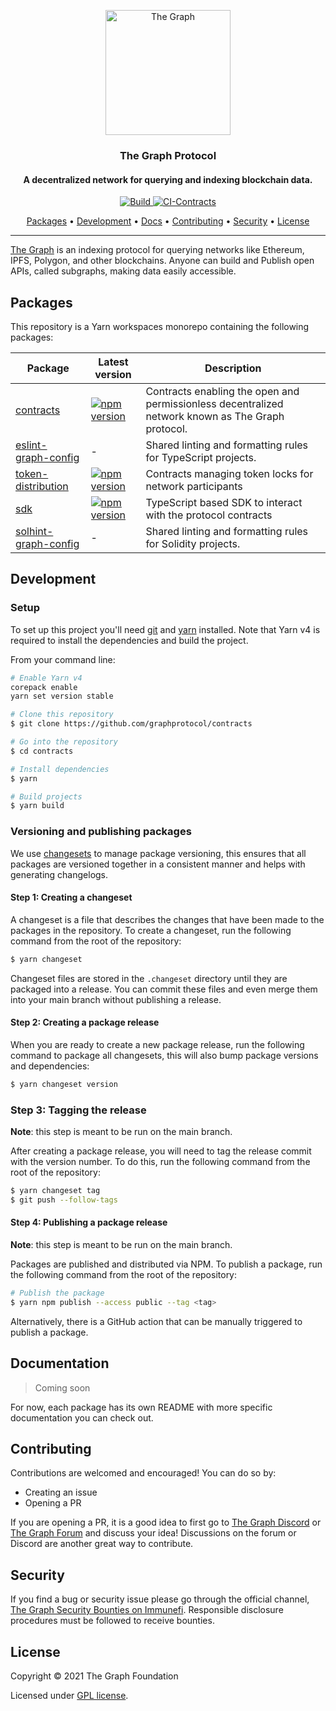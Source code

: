 <p align="center">
  <a href="https://thegraph.com/"><img src="https://storage.thegraph.com/logos/grt.png" alt="The Graph" width="200"></a> 
</p>

<h3 align="center">The Graph Protocol</h3>
<h4 align="center">A decentralized network for querying and indexing blockchain data.</h4>

<p align="center">
  <a href="https://github.com/graphprotocol/contracts/actions/workflows/build.yml">
    <img src="https://github.com/graphprotocol/contracts/actions/workflows/build.yml/badge.svg" alt="Build">
  </a>
  <a href="https://github.com/graphprotocol/contracts/actions/workflows/ci-contracts.yml">
    <img src="https://github.com/graphprotocol/contracts/actions/workflows/ci-contracts.yml/badge.svg" alt="CI-Contracts">
  </a>
</p>

<p align="center">
  <a href="#packages">Packages</a> •
  <a href="#development">Development</a> •
  <a href="#documentation">Docs</a> •
  <a href="#contributing">Contributing</a> •
  <a href="#security">Security</a> •
  <a href="#license">License</a>
</p>

---

[The Graph](https://thegraph.com/) is an indexing protocol for querying networks like Ethereum, IPFS, Polygon, and other blockchains. Anyone can build and Publish open APIs, called subgraphs, making data easily accessible.

## Packages

This repository is a Yarn workspaces monorepo containing the following packages:

| Package | Latest version | Description |
| --- | --- | --- |
| [contracts](./packages/contracts) | [![npm version](https://badge.fury.io/js/@graphprotocol%2Fcontracts.svg)](https://badge.fury.io/js/@graphprotocol%2Fcontracts) | Contracts enabling the open and permissionless decentralized network known as The Graph protocol. |
| [eslint-graph-config](./packages/eslint-graph-config) | - | Shared linting and formatting rules for TypeScript projects. |
| [token-distribution](./packages/token-distribution) | [![npm version](https://badge.fury.io/js/@graphprotocol%2Ftoken-distribution.svg)](https://badge.fury.io/js/@graphprotocol%2Ftoken-distribution) | Contracts managing token locks for network participants |
| [sdk](./packages/sdk) | [![npm version](https://badge.fury.io/js/@graphprotocol%2Fsdk.svg)](https://badge.fury.io/js/@graphprotocol%2Fsdk) | TypeScript based SDK to interact with the protocol contracts |
| [solhint-graph-config](./packages/eslint-graph-config) | - | Shared linting and formatting rules for Solidity projects. |


## Development

### Setup
To set up this project you'll need [git](https://git-scm.com) and [yarn](https://yarnpkg.com/) installed. Note that Yarn v4 is required to install the dependencies and build the project. 

From your command line:

```bash
# Enable Yarn v4
corepack enable
yarn set version stable

# Clone this repository
$ git clone https://github.com/graphprotocol/contracts

# Go into the repository
$ cd contracts

# Install dependencies
$ yarn

# Build projects
$ yarn build
```

### Versioning and publishing packages

We use [changesets](https://github.com/changesets/changesets) to manage package versioning, this ensures that all packages are versioned together in a consistent manner and helps with generating changelogs.

#### Step 1: Creating a changeset

A changeset is a file that describes the changes that have been made to the packages in the repository. To create a changeset, run the following command from the root of the repository:

```bash
$ yarn changeset
```

Changeset files are stored in the `.changeset` directory until they are packaged into a release. You can commit these files and even merge them into your main branch without publishing a release.

#### Step 2: Creating a package release

When you are ready to create a new package release, run the following command to package all changesets, this will also bump package versions and dependencies:

```bash
$ yarn changeset version
```

### Step 3: Tagging the release

__Note__: this step is meant to be run on the main branch.

After creating a package release, you will need to tag the release commit with the version number. To do this, run the following command from the root of the repository:

```bash
$ yarn changeset tag
$ git push --follow-tags
```

#### Step 4: Publishing a package release

__Note__: this step is meant to be run on the main branch.

Packages are published and distributed via NPM. To publish a package, run the following command from the root of the repository:

```bash
# Publish the package
$ yarn npm publish --access public --tag <tag>
```

Alternatively, there is a GitHub action that can be manually triggered to publish a package.

## Documentation

> Coming soon

For now, each package has its own README with more specific documentation you can check out.

## Contributing

Contributions are welcomed and encouraged! You can do so by:

- Creating an issue
- Opening a PR

If you are opening a PR, it is a good idea to first go to [The Graph Discord](https://discord.com/invite/vtvv7FP) or [The Graph Forum](https://forum.thegraph.com/) and discuss your idea! Discussions on the forum or Discord are another great way to contribute.

## Security

If you find a bug or security issue please go through the official channel, [The Graph Security Bounties on Immunefi](https://immunefi.com/bounty/thegraph/). Responsible disclosure procedures must be followed to receive bounties.

## License

Copyright &copy; 2021 The Graph Foundation

Licensed under [GPL license](LICENSE).

